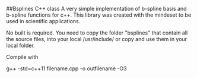 ##Bsplines C++ class
A very simple implementation of b-spline basis and b-spline functions for c++. This library was created with the mindeset to be used in scientific applications.  


No built is required. You need to copy the folder "bsplines" that contain all the source files, into your local /usr/include/ or copy and use them in your local folder.  


Compile with 

g++ -std=c++11 filename.cpp -o outfilename -O3 


